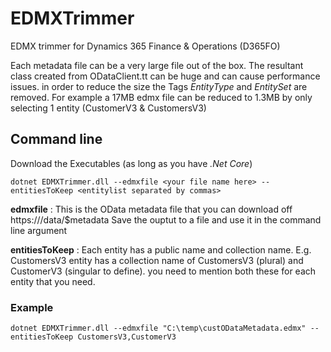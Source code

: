 # EDMXTrimmer
EDMX trimmer for Dynamics 365 Finance & Operations (D365FO)

Each metadata file can be a very large file out of the box. The resultant class created from ODataClient.tt can be huge and can cause performance issues. in order to reduce the size the Tags *EntityType* and *EntitySet* are removed.
For example a 17MB edmx file can be reduced to 1.3MB by only selecting 1 entity (CustomerV3 & CustomersV3)

## Command line
Download the Executables (as long as you have *.Net Core*)

```
dotnet EDMXTrimmer.dll --edmxfile <your file name here> --entitiesToKeep <entitylist separated by commas>
```

**edmxfile** : This is the OData metadata file that you can download off https://<url>/data/$metadata
Save the ouptut to a file and use it in the command line argument

**entitiesToKeep** : Each entity has a public name and collection name. E.g. CustomersV3 entity has a collection name of CustomersV3 (plural) and CustomerV3 (singular to define). you need to mention both these for each entity that you need.

### Example
```
dotnet EDMXTrimmer.dll --edmxfile "C:\temp\custODataMetadata.edmx" --entitiesToKeep CustomersV3,CustomerV3
```
